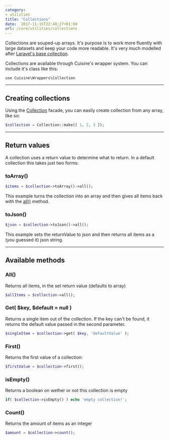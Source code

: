 ```yaml
---
category:
- utilities
title: "Collections"
date:  2017-11-15T22:48:27+01:00
url: /core/utilities/collections
---
```


Collections are souped-up arrays. It's purpose is to work more fluently with large datasets and keep your code more readable. It's very much modelled after [Laravel's base collection](https://laravel.com/docs/5.5/collections).

Collections are available through Cuisine's wrapper system. You can include it's class like this:

`use Cuisine\Wrappers\Collection`

---

## Creating collections

Using the <ins>Collection</ins> facade, you can easily create collection from any array, like so:

```php
$collection = Collection::make([ 1, 2, 3 ]);
```

---

## Return values
A collection uses a return value to determine what to return. In a default collection this takes just two forms:

### toArray()
```php 
$items = $collection->toArray()->all();
```
This example turns the collection into an array and then gives all items back with the <ins>all()</ins> method.

### toJson()
```php
$json = $collection->toJson()->all();
```
This example sets the returnValue to json and then returns all items as a (you guessed it) json string.

---

## Available methods

### All()
Returns all items, in the set return value (defaults to array)

```php
$allItems = $collection->all();
```

### Get( $key, $default = null )
Returns a single item out of the collection. If the key can't be found, it returns the default value passed in the second parameter.

```php
$singleItem = $collection->get( $key, 'defaultValue' );
```

### First()
Returns the first value of a collection:

```php
$firstValue = $collection->first();
```

### isEmpty()
Returns a boolean on wether or not this collection is empty

```php
if( $collection->isEmpty() ) echo 'empty collection!';
```

### Count()
Returns the amount of items as an integer

```php
$amount = $collection->count();
```




